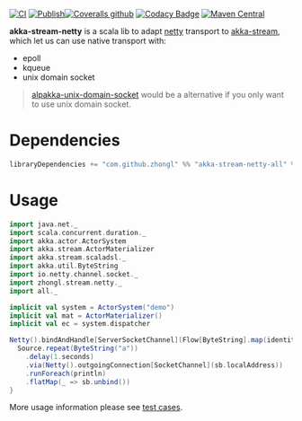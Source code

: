[![CI](https://github.com/zhongl/akka-stream-netty/actions/workflows/ci.yml/badge.svg)](https://github.com/zhongl/akka-stream-netty/actions/workflows/ci.yml) [![Publish](https://github.com/hanabix/akka-stream-netty/actions/workflows/sbt-release.yml/badge.svg)](https://github.com/hanabix/akka-stream-netty/actions/workflows/sbt-release.yml)[![Coveralls github](https://img.shields.io/coveralls/github/zhongl/akka-stream-netty.svg)](https://coveralls.io/github/zhongl/akka-stream-netty?branch=master) [![Codacy Badge](https://api.codacy.com/project/badge/Grade/319be6e6e88c423e9e83d9c99e3e4fdc)](https://www.codacy.com/app/zhongl/akka-stream-netty?utm_source=github.com&amp;utm_medium=referral&amp;utm_content=zhongl/akka-stream-netty&amp;utm_campaign=Badge_Grade) [![Maven Central](https://img.shields.io/maven-central/v/com.github.zhongl/akka-stream-netty-all_2.13)](https://search.maven.org/artifact/com.github.zhongl/akka-stream-netty-all_2.13)

**akka-stream-netty** is a scala lib to adapt [netty](https://netty.io) transport to [akka-stream](https://doc.akka.io/docs/akka/current/stream/index.html), which let us can use native transport with:

  - epoll
  - kqueue
  - unix domain socket

> [alpakka-unix-domain-socket](https://github.com/akka/alpakka) would be a alternative if you only want to use unix domain socket.

# Dependencies

```scala
libraryDependencies += "com.github.zhongl" %% "akka-stream-netty-all" % <latest tag>
```

# Usage

```scala
import java.net._
import scala.concurrent.duration._
import akka.actor.ActorSystem
import akka.stream.ActorMaterializer
import akka.stream.scaladsl._
import akka.util.ByteString
import io.netty.channel.socket._
import zhongl.stream.netty._
import all._

implicit val system = ActorSystem("demo")
implicit val mat = ActorMaterializer()
implicit val ec = system.dispatcher

Netty().bindAndHandle[ServerSocketChannel](Flow[ByteString].map(identity), new InetSocketAddress("localhost", 8080)).flatMap { sb =>
  Source.repeat(ByteString("a"))
    .delay(1.seconds) 
    .via(Netty().outgoingConnection[SocketChannel](sb.localAddress))
    .runForeach(println)
    .flatMap(_ => sb.unbind())    
}
```

More usage information please see [test cases](./all/src/test/scala/zhongl/stream/netty/all).
